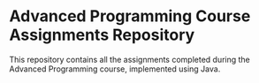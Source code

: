 # Advanced Programming Course Assignments Repository

This repository contains all the assignments completed during the Advanced Programming course, implemented using Java.
